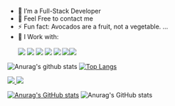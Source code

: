 - 🌱 I’m a Full-Stack Developer
- 💬 Feel Free to contact me
- ⚡ Fun fact: Avocados are a fruit, not a vegetable. ...
- 🤔 I Work with: <br><br> <image src="https://img.shields.io/badge/HTML5-E34F26?style=for-the-badge&logo=html5&logoColor=white" />
  <image src="https://img.shields.io/badge/CSS-239120?&style=for-the-badge&logo=css3&logoColor=white" />
  <image src="https://img.shields.io/badge/Bootstrap-563D7C?style=for-the-badge&logo=bootstrap&logoColor=white">
  <image src="https://img.shields.io/badge/JavaScript-F7DF1E?style=for-the-badge&logo=javascript&logoColor=black">
  <image src="https://img.shields.io/badge/React-20232A?style=for-the-badge&logo=react&logoColor=61DAFB">
  <image src="https://img.shields.io/badge/Node.js-43853D?style=for-the-badge&logo=node.js&logoColor=white"><image src="https://img.shields.io/badge/GitHub-100000?style=for-the-badge&logo=github&logoColor=white"> 

![Anurag's github stats](https://github-readme-stats.vercel.app/api?username=ahmadad62&show_icons=true&theme=synthwave)
[![Top Langs](https://github-readme-stats.vercel.app/api/top-langs/?username=ahmadad62&langs_count=3&show_icons=true&theme=synthwave)](https://youtu.be/dQw4w9WgXcQ)


<a href="https://github.com/ahmadad62">
  <img src="https://img.shields.io/github/followers/ahmadad62">
</a>
<a href="https://github.com/ahmadad62">
  <img src="https://img.shields.io/github/stars/ahmadad62">
</a>
<!--
<image src="">
<image src=""> -->

[![Anurag's GitHub stats](https://github-readme-stats.vercel.app/api?username=ahmadad62)](https://github.com/anuraghazra/github-readme-stats)
    ![Anurag's GitHub stats](https://github-readme-stats.vercel.app/api?username=ahmadad62&count_private=true)

